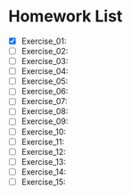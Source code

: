 # Homework List
- [x] Exercise_01:
- [ ] Exercise_02:
- [ ] Exercise_03:
- [ ] Exercise_04:
- [ ] Exercise_05:
- [ ] Exercise_06:
- [ ] Exercise_07:
- [ ] Exercise_08:
- [ ] Exercise_09:
- [ ] Exercise_10:
- [ ] Exercise_11:
- [ ] Exercise_12:
- [ ] Exercise_13:
- [ ] Exercise_14:
- [ ] Exercise_15:
